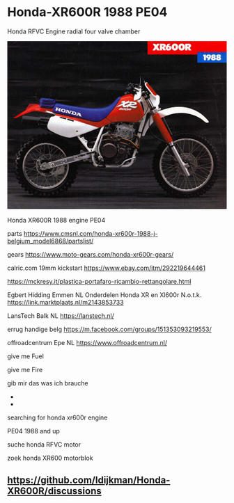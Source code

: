 # Honda-XR600R 1988 PE04

Honda RFVC Engine
radial four valve chamber

<img src="https://raw.githubusercontent.com/ldijkman/Honda-XR600R/main/Honda%20XR600R%2088%20%203.jpg">

Honda XR600R 1988 engine PE04

parts
https://www.cmsnl.com/honda-xr600r-1988-j-belgium_model6868/partslist/

gears 
https://www.moto-gears.com/honda-xr600r-gears/

calric.com
19mm kickstart
https://www.ebay.com/itm/292219644461

https://mckresy.it/plastica-portafaro-ricambio-rettangolare.html

Egbert Hidding Emmen NL
Onderdelen Honda XR en Xl600r
N.o.t.k.
https://link.marktplaats.nl/m2143853733



LansTech Balk NL
https://lanstech.nl/

errug handige belg
https://m.facebook.com/groups/151353093219553/

offroadcentrum Epe NL
https://www.offroadcentrum.nl/








give me Fuel

give me Fire

gib mir das was ich brauche

-
-

searching for honda xr600r engine 

PE04 1988 and up

suche honda RFVC motor

zoek honda XR600 motorblok



## https://github.com/ldijkman/Honda-XR600R/discussions
